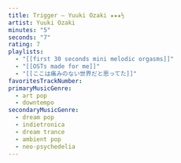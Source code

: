 ```yaml
---
title: Trigger — Yuuki Ozaki ★★★½
artist: Yuuki Ozaki
minutes: "5"
seconds: "7"
rating: 7
playlists:
  - "[[first 30 seconds mini melodic orgasms]]"
  - "[[OSTs made for me]]"
  - "[[ここは痛みのない世界だと思ってた]]"
favoritesTrackNumber:
primaryMusicGenre:
  - art pop
  - downtempo
secondaryMusicGenre:
  - dream pop
  - indietronica
  - dream trance
  - ambient pop
  - neo-psychedelia
---
```

